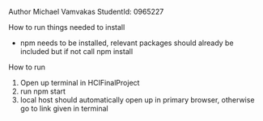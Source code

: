 Author Michael Vamvakas
StudentId: 0965227

How to run
things needed to install

- npm needs to be installed, relevant packages should already be included but if not call npm install

How to run

1. Open up terminal in HCIFinalProject
2. run npm start
3. local host should automatically open up in primary browser, otherwise go to link given in terminal
